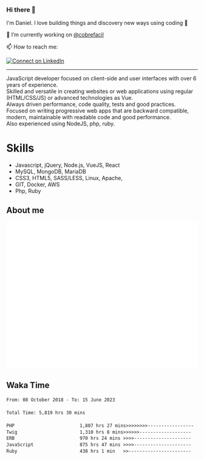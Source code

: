 ### Hi there 👋

I'm Daniel. I love building things and discovery new ways using coding :raised_hands: 

🔭 I’m currently working on [@cobrefacil](https://www.cobrefacil.com.br/)

📫 How to reach me:

[![Connect on LinkedIn](https://img.shields.io/badge/--linkedin?label=LinkedIn&logo=LinkedIn&style=social)](https://www.linkedin.com/in/daniel-cerverizzo/)

---

JavaScript developer focused on client-side and user interfaces with over 6 years of experience.  
Skilled and versatile in creating websites or web applications using regular (HTML/CSS/JS) or advanced technologies as Vue.  
Always driven performance, code quality, tests and good practices.  
 Focused on writing progressive web apps that are backward compatible, modern, maintainable with readable code and good performance.  
Also experienced using NodeJS, php, ruby. 


# Skills

 - Javascript, jQuery, Node.js, VueJS, React
 - MySQL, MongoDB, MariaDB    
 - CSS3, HTML5, SASS/LESS,  Linux, Apache,
 - GIT, Docker, AWS
 - Php, Ruby

## About me

![Metrics](/github-metrics.svg)

## Waka Time

<!--START_SECTION:waka-->

```txt
From: 08 October 2018 - To: 15 June 2023

Total Time: 5,819 hrs 30 mins

PHP                        1,807 hrs 27 mins>>>>>>>>-----------------   31.06 %
Twig                       1,310 hrs 8 mins>>>>>>-------------------   22.51 %
ERB                        970 hrs 24 mins >>>>---------------------   16.68 %
JavaScript                 875 hrs 47 mins >>>>---------------------   15.05 %
Ruby                       438 hrs 1 min   >>-----------------------   07.53 %
```

<!--END_SECTION:waka-->

